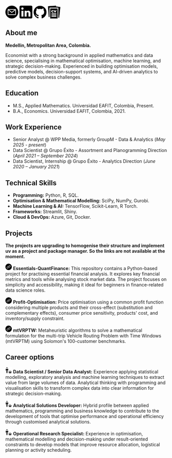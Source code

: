 [<img title="Mail" alt="mail" src="/assets/images/email.png" style="width:40px;height:40px;">](mailto:juancamiloolaya83@gmail.com?subject=Test)
[<img title="LinkedIn" alt="linkedin" src="/assets/images/linkedin_black.png" style="width:40px;height:40px;">](https://www.linkedin.com/in/juan-camilo-olaya-monsalve-004771242/)
[<img title="GitHub" alt="github" src="/assets/images/github.png" style="width:40px;height:40px;">](https://github.com/JuanCamiloOlaya)
[<img title="CV" alt="cv" src="/assets/images/cv_logo.png" style="width:40px;height:40px;">](/assets/docs/CV_English.pdf)

## About me
**Medellin, Metropolitan Area, Colombia.**

Economist with a strong background in applied mathematics and data science, specialising in  mathematical  optimisation,  machine  learning,  and  strategic  decision-making. Experienced  in  building  optimisation  models,  predictive  models,  decision-support systems, and AI-driven analytics to solve complex business challenges.

## Education
- M.S., Applied Mathematics. Universidad EAFIT, Colombia, Present.
- B.A., Economics. Universidad EAFIT, Colombia, 2021.

## Work Experience
- Senior Analyst @ WPP Media, formerly GroupM - Data & Analytics (_May 2025 - present_)
- Data Scientist @ Grupo Éxito - Assortment and Planogramming Direction (_April 2021 – September 2024_)
- Data Scientist, Internship @ Grupo Éxito - Analytics Direction (_June 2020 – January 2021_)

## Technical Skills
- **Programming:** Python, R, SQL.
- **Optimisation & Mathematical Modelling:** SciPy, NumPy, Gurobi.
- **Machine Learning & AI:** TensorFlow, Scikit-Learn, R Torch.
- **Frameworks:** Streamlit, Shiny.
- **Cloud & DevOps:** Azure, Git, Docker.

## Projects

**The projects are upgrading to homogenise their structure and implement uv as a project and package manager. So the links are not available at the moment.**

[<img title="Link" alt="enlace" src="/assets/images/link_logo.png" style="width:20px;height:20px;">]() **Essentials-QuantFinance:** This repository contains a Python-based project for practising essential financial analysis. It explores key financial metrics and tools while analysing stock market data. The project focuses on simplicity and accessibility, making it ideal for beginners in finance-related data science roles.

[<img title="Link" alt="enlace" src="/assets/images/link_logo.png" style="width:20px;height:20px;">]() **Profit-Optimisation:** Price optimisation using a common profit function considering multiple products and their cross-effect (substitution and complementary effects), consumer price sensitivity, products' cost, and inventory/supply constraint.

[<img title="Link" alt="enlace" src="/assets/images/link_logo.png" style="width:20px;height:20px;">]() **mtVRPTW:** Metaheuristic algorithms to solve a mathematical formulation for the multi-trip Vehicle Routing Problem with Time Windows (mtVRPTM) using Solomon's 100-customer benchmarks.

## Career options
<img title="Link" alt="enlace" src="/assets/images/job_logo.png" style="width:20px;height:20px;"> **Data Scientist / Senior Data Analyst:** Experience applying statistical modelling, exploratory analysis and machine learning techniques to extract value from large volumes of data. Analytical thinking with programming and visualisation skills to transform complex data into clear information for strategic decision-making.

<img title="Link" alt="enlace" src="/assets/images/job_logo.png" style="width:20px;height:20px;"> **Analytical Solutions Developer:** Hybrid profile between applied mathematics, programming and business knowledge to contribute to the development of tools that optimise performance and operational efficiency through customised analytical solutions.

<img title="Link" alt="enlace" src="/assets/images/job_logo.png" style="width:20px;height:20px;"> **Operational Research Specialist:** Experience in optimisation, mathematical modelling and decision-making under result-oriented constraints to develop models that improve resource allocation, logistical planning or activity scheduling.
